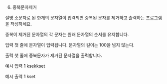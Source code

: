 6. 중복문자제거

설명
소문자로 된 한개의 문자열이 입력되면 중복된 문자를 제거하고 출력하는 프로그램을 작성하세요.

중복이 제거된 문자열의 각 문자는 원래 문자열의 순서를 유지합니다.


입력
첫 줄에 문자열이 입력됩니다. 문자열의 길이는 100을 넘지 않는다.

출력
첫 줄에 중복문자가 제거된 문자열을 출력합니다.


예시 입력 1
ksekkset

예시 출력 1
kset
